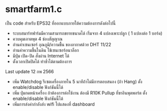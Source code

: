 # smartfarm1.c

เป็น code สำหรับ EPS32 ที่ออกแบบภายใต้ความต้องการดังต่อไปนี้

* ระบบสมาร์ทฟาร์มมีความสามารถขยายขนาดได้ เริ่มจาก 4 แปลงเพาะปลูก ( 1 แปลงต่อ 1 บอร์ด)
* ควบคุมเอาตพุต 4 ช่องสัญญาณ 
* อ่านค่าเซนเซอร์ อุณภูมิ/ความชื้น ของอากาศด้วย DHT 11/22
* อ่านค่าความชื้นในดิน ใช้เซนเซอร์อนาล็อก
* มีปุ่ม เปิด-ปิด สั่งผ่าน Internet ได้
* ตั้งเวลาเปิดปิดได้ ทำซ้ำได้ตามต้องการ

Last update 12 กพ  2566
- เพิ่ม Watchdog รีเซตเครื่องภายใน 5 นาทีถ้าไม่มีการตอบสนอง (ถ้า Hang) ตั้ง enable/disable ฟังก์ชันนี้ได้
- เพิ่ม ปุ่มกดหน้าเครื่อง ถ้าต้องการต่อใช้งาน ต้องมี R10K Pullup ที่ขาอินพุตพอร์ต ตั้ง enable/disable ฟังก์ชันนี้ได้
- เพิ่มการส่งค่ากำลังส่ง wifi ไปแสดงที่ dashboard

